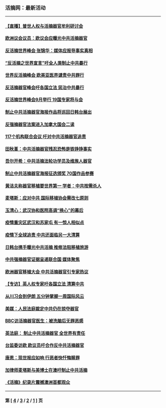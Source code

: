 ### 活摘网：最新活动
---
#### [【直播】普世人权与活摘器官牟利研讨会](../../pages/nf5883/n13425146.md?12180430) 
#### [欧洲议会议员：欧议会应曝光中共活摘器官](../../pages/nf5883/n13336571.md?12180430) 
#### [反活摘世界峰会 张锦华：媒体应报导事实真相](../../pages/nf5883/n13278502.md?12180430) 
#### [“反活摘之世界宣言”吁全人类制止中共暴行](../../pages/nf5883/n13259730.md?12180430) 
#### [世界反活摘峰会 欧美亚医界谴责中共罪行](../../pages/nf5883/n13253550.md?12180430) 
#### [反活摘器官峰会吁各国立法 惩治中共暴行](../../pages/nf5883/n13245052.md?12180430) 
#### [反活摘世界峰会9月举行 19国专家将与会](../../pages/nf5883/n13201492.md?12180430) 
#### [制止中共活摘器官海报作品将巡回日韩台展出](../../pages/nf5883/n13177791.md?12180430) 
#### [反强摘器官法案进入加拿大国会二读](../../pages/nf5883/n13033450.md?12180430) 
#### [117个机构联合会议 吁对中共活摘器官追责](../../pages/nf5883/n12775087.md?12180430) 
#### [田秋堇：中共活摘器官残忍恐怖是铁铮铮事实](../../pages/nf5883/n12702148.md?12180430) 
#### [吾尔开希：中共活摘法轮功学员及维族人器官](../../pages/nf5883/n12693197.md?12180430) 
#### [制止中共活摘器官海报征选颁奖 70国作品参赛](../../pages/nf5883/n12692050.md?12180430) 
#### [黄洁夫称器官移植要世界第一 学者：中共按需杀人](../../pages/nf5883/n12572329.md?12180430) 
#### [麦塔斯：应对中共 国际移植协会需改七原则](../../pages/nf5883/n12514711.md?12180430) 
#### [玉清心：武汉协和医院高调“换心”的幕后](../../pages/nf5883/n12298730.md?12180430) 
#### [疫情重灾区武汉和苏家屯 有一惊人相似点](../../pages/nf5883/n12150824.md?12180430) 
#### [疫情下全球追责 中共还面临另一大清算](../../pages/nf5883/n12070397.md?12180430) 
#### [日韩台携手曝光中共活摘 推修法阻移植旅游](../../pages/nf5883/n11712046.md?12180430) 
#### [中共强摘器官证据呈递联合国 媒体聚焦](../../pages/nf5883/n11546426.md?12180430) 
#### [欧洲器官移植大会 中共活摘器官引专家热议](../../pages/nf5883/n11539095.md?12180430) 
#### [【专访】英人权专家吁各国立法 清算中共](../../pages/nf5883/n11367315.md?12180430) 
#### [从川习会到伊朗 五分钟掌握一周国际风云](../../pages/nf5883/n11338520.md?12180430) 
#### [美媒：人民法庭裁定中共仍在掠夺器官](../../pages/nf5883/n11334897.md?12180430) 
#### [BBC访活摘器官医生：被洗脑后无罪恶感](../../pages/nf5883/n11335935.md?12180430) 
#### [英法庭： 制止中共活摘器官 全世界有责任](../../pages/nf5883/n11330691.md?12180430) 
#### [台监委访欧 欧议员吁合作反中共活摘器官](../../pages/nf5883/n11109190.md?12180430) 
#### [唐恩：现世报应如响 行恶者快忏悔赎罪](../../pages/nf5883/n11104016.md?12180430) 
#### [加律师麦塔斯与美博士在澳吁制止中共活摘](../../pages/nf5883/n10724764.md?12180430) 
#### [《活摘》纪录片震撼澳洲首都观众](../../pages/nf5883/n10722747.md?12180430) 

---
#### 第 [ [4](./4.md?12180430) / [3](./3.md?12180430) / [2](./2.md?12180430) / [1](./1.md?12180430) ] 页
